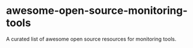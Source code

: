 # awesome-open-source-monitoring-tools
A curated list of awesome open source resources for monitoring tools.
